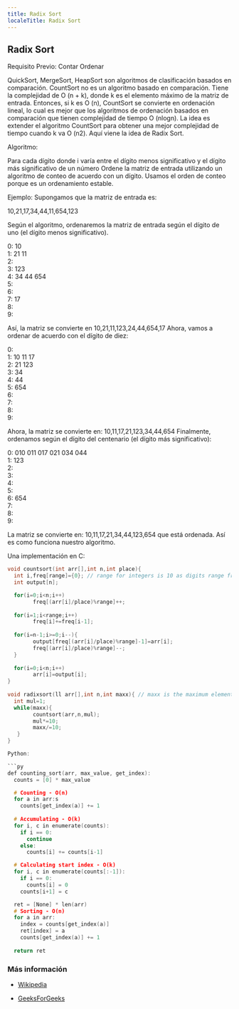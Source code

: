 ```yaml
---
title: Radix Sort
localeTitle: Radix Sort
---
```

## Radix Sort

Requisito Previo: Contar Ordenar

QuickSort, MergeSort, HeapSort son algoritmos de clasificación basados ​​en comparación. CountSort no es un algoritmo basado en comparación. Tiene la complejidad de O (n + k), donde k es el elemento máximo de la matriz de entrada. Entonces, si k es O (n), CountSort se convierte en ordenación lineal, lo cual es mejor que los algoritmos de ordenación basados ​​en comparación que tienen complejidad de tiempo O (nlogn). La idea es extender el algoritmo CountSort para obtener una mejor complejidad de tiempo cuando k va O (n2). Aquí viene la idea de Radix Sort.

Algoritmo:

Para cada dígito donde i varía entre el dígito menos significativo y el dígito más significativo de un número Ordene la matriz de entrada utilizando un algoritmo de conteo de acuerdo con un dígito. Usamos el orden de conteo porque es un ordenamiento estable.

Ejemplo: Supongamos que la matriz de entrada es:

10,21,17,34,44,11,654,123

Según el algoritmo, ordenaremos la matriz de entrada según el dígito de uno (el dígito menos significativo).

0: 10  
1: 21 11  
2:  
3: 123  
4: 34 44 654  
5:  
6:  
7: 17  
8:  
9:  

Así, la matriz se convierte en 10,21,11,123,24,44,654,17 Ahora, vamos a ordenar de acuerdo con el dígito de diez:

0:  
1: 10 11 17  
2: 21 123  
3: 34  
4: 44  
5: 654  
6:  
7:  
8:  
9:

Ahora, la matriz se convierte en: 10,11,17,21,123,34,44,654 Finalmente, ordenamos según el dígito del centenario (el dígito más significativo):

0: 010 011 017 021 034 044  
1: 123  
2:  
3:  
4:  
5:  
6: 654  
7:  
8:  
9:

La matriz se convierte en: 10,11,17,21,34,44,123,654 que está ordenada. Así es como funciona nuestro algoritmo.

Una implementación en C:

```c
void countsort(int arr[],int n,int place){
  int i,freq[range]={0}; // range for integers is 10 as digits range from 0-9 
  int output[n];

  for(i=0;i<n;i++)
        freq[(arr[i]/place)%range]++;
 
  for(i=1;i<range;i++)
        freq[i]+=freq[i-1];
 
  for(i=n-1;i>=0;i--){
        output[freq[(arr[i]/place)%range]-1]=arr[i];
        freq[(arr[i]/place)%range]--;
  }
 
  for(i=0;i<n;i++)
        arr[i]=output[i];
}
 
void radixsort(ll arr[],int n,int maxx){ // maxx is the maximum element in the array
  int mul=1;
  while(maxx){
        countsort(arr,n,mul);
        mul*=10;
        maxx/=10;
   }
}

Python:

```py
def counting_sort(arr, max_value, get_index):
  counts = [0] * max_value

  # Counting - O(n)
  for a in arr:s
    counts[get_index(a)] += 1
  
  # Accumulating - O(k)
  for i, c in enumerate(counts):
    if i == 0:
      continue
    else:
      counts[i] += counts[i-1]

  # Calculating start index - O(k)
  for i, c in enumerate(counts[:-1]):
    if i == 0:
      counts[i] = 0
    counts[i+1] = c

  ret = [None] * len(arr)
  # Sorting - O(n)
  for a in arr:
    index = counts[get_index(a)]
    ret[index] = a
    counts[get_index(a)] += 1
  
  return ret
```

### Más información

*   [Wikipedia](https://en.wikipedia.org/wiki/Radix_sort)
    
*   [GeeksForGeeks](http://www.geeksforgeeks.org/radix-sort/)
